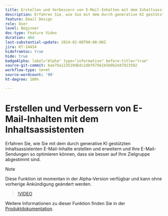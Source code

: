 ```yaml
---
title: Erstellen und Verbessern von E-Mail-Inhalten mit dem Inhaltsassistenten
description: Erfahren Sie, wie Sie mit dem durch generative KI gestützten Inhaltsassistenten E-Mail-Inhalte erstellen und erweitern und Ihre E-Mail-Sendungen so optimieren können, dass sie besser auf Ihre Zielgruppe abgestimmt sind.
feature: Email Design
role: User
level: Beginner
doc-type: Feature Video
duration: 464
last-substantial-update: 2024-02-08T00:00:00Z
jira: KT-14454
hidefromtoc: true
hide: true
badgeAlpha: label="Alpha" type="informative" before-title="true"
source-git-commit: 6ae7ba123510d6dc2dbf67561b5b0b2e87823592
workflow-type: tm+mt
source-wordcount: '98'
ht-degree: 100%

---
```



# Erstellen und Verbessern von E-Mail-Inhalten mit dem Inhaltsassistenten

Erfahren Sie, wie Sie mit dem durch generative KI gestützten Inhaltsassistenten E-Mail-Inhalte erstellen und erweitern und Ihre E-Mail-Sendungen so optimieren können, dass sie besser auf Ihre Zielgruppe abgestimmt sind.

>[!NOTE]
>
> Diese Funktion ist momentan in der Alpha-Version verfügbar und kann ohne vorherige Ankündigung geändert werden.

>[!VIDEO](https://video.tv.adobe.com/v/3425796/?learn=on)

Weitere Informationen zu dieser Funktion finden Sie in der [Produktdokumentation](https://experienceleague.adobe.com/docs/campaign-web/v8/msg/email/content/content-assistant/generative-gs.html?lang=de).
